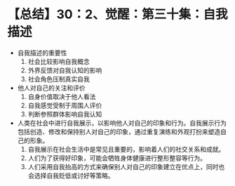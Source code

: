 # 【总结】30：2、觉醒：第三十集：自我描述

-   自我描述的重要性
    1.  社会比较影响自我概念
    2.  外界反馈对自我认知的影响
    3.  社会角色压制真实自我
-   他人对自己的关注和评价
    1.  自身价值取决于他人看法
    2.  自我感觉受制于周围人评价
    3.  判断参照群体影响自我认知
-   人类在社会中进行自我展示，以影响他人对自己的印象和行为。自我展示行为包括创造、修改和保持别人对自己的印象，通过重复演练和外观打扮来塑造自己的形象。
    1.  自我展示在社会生活中是常见且重要的，影响着人们的社交关系和成就。
    2.  人们为了获得好印象，可能会牺牲身体健康进行整形整容等行为。
    3.  人们采用自我抬高的方式来确保别人对自己的印象建立在优点上，同时也会选择自我贬低或讨好等策略。